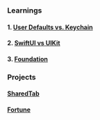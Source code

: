 ### Learnings

#### 1. [User Defaults vs. Keychain](first.md)
#### 2. [SwiftUI vs UIKit](second.md)
#### 3. [Foundation](foundation.md)

### Projects
#### [SharedTab](sharedtab.md)
#### [Fortune](fortune.md)
